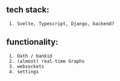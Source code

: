 ## tech stack:
     1. Svelte, Typescript, Django, backend?
## functionality:
     1. Oath / bankid
     2. (almost) real-time Graphs
     3. websockets
     4. settings 
